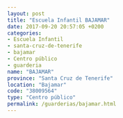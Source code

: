```yaml
---
layout: post
title: "Escuela Infantil BAJAMAR"
date: 2017-09-20 20:57:05 +0200
categories:
- Escuela Infantil
- santa-cruz-de-tenerife
- bajamar
- Centro público
- guarderia
name: "BAJAMAR"
province: "Santa Cruz de Tenerife"
location: "Bajamar"
code: "38009564"
type: "Centro público"
permalink: /guarderias/bajamar.html
---
```


